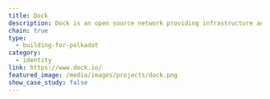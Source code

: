 ```yaml
---
title: Dock
description: Dock is an open source network providing infrastructure and tools for issuing verifiable credentials using blockchain technology.
chain: true
type:
  - building-for-polkadot
category:
  - identity
link: https://www.dock.io/
featured_image: /media/images/projects/dock.png
show_case_study: false
---
```

